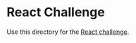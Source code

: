 # React Challenge

Use this directory for the [React challenge](https://canvas.uw.edu/courses/1066610/assignments/3383831).
